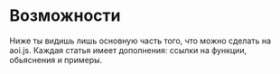 # Возможности
Ниже ты видишь лишь основную часть того, что можно сделать на aoi.js. Каждая статья имеет дополнения: ссылки на функции, обьяснения и примеры.
